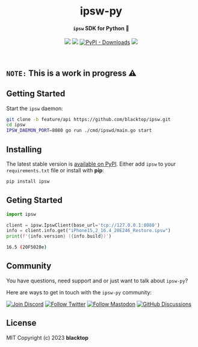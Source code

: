 <p align="center">
  <h1 align="center">ipsw-py</h1>
  <h4><p align="center"><code>ipsw</code> SDK for Python 🚧</p></h4>
  <p align="center">
    <a href="https://github.com/blacktop/ipsw-py/actionss" alt="Actions">
          <img src="https://github.com/blacktop/ipsw-py/actions/workflows/python-publish.yml/badge.svg" /></a>
    <a href="https://pypi.org/project/ipsw/" alt="PyPi - Package">
          <img src="https://img.shields.io/pypi/v/ipsw.svg" /></a>    
    <a href="https://pypi.org/project/ipsw/" alt="PyPi - Downloads">    
          <img alt="PyPI - Downloads" src="https://img.shields.io/pypi/dm/ipsw?color=orange"></a>      
    <a href="http://doge.mit-license.org" alt="LICENSE">
          <img src="https://img.shields.io/:license-mit-blue.svg" /></a>          
</p>
<br>

## `NOTE:` This is a work in progress ⚠️

## Getting Started

Start the `ipsw` daemon:

```bash
git clone -b feature/api https://github.com/blacktop/ipsw.git
cd ipsw
IPSW_DAEMON_PORT=8080 go run ./cmd/ipswd/main.go start
```

## Installing

The latest stable version is [available on PyPI](https://pypi.org/project/ipsw/). Either add `ipsw` to your `requirements.txt` file or install with **pip**:

```bash
pip install ipsw
```

## Geting Started

```python
import ipsw

client = ipsw.IpswClient(base_url='tcp://127.0.0.1:8080')
info = client.info.get("iPhone15,2_16.4_20E246_Restore.ipsw")
print(f'{info.version} ({info.build})')
```
```bash
16.5 (20F5028e)
```

## Community

You have questions, need support and or just want to talk about `ipsw-py`?

Here are ways to get in touch with the `ipsw-py` community:

[![Join Discord](https://img.shields.io/badge/Join_our_Discord_server-5865F2?style=for-the-badge&logo=discord&logoColor=white)](https://discord.gg/xx2y9yrcgs)
[![Follow Twitter](https://img.shields.io/badge/follow_on_twitter-1DA1F2?style=for-the-badge&logo=twitter&logoColor=white)](https://twitter.com/blacktop__)
[![Follow Mastodon](https://img.shields.io/badge/follow_on_mastodon-6364FF?style=for-the-badge&logo=mastodon&logoColor=white)](https://mastodon.social/@blacktop)
[![GitHub Discussions](https://img.shields.io/badge/GITHUB_DISCUSSION-181717?style=for-the-badge&logo=github&logoColor=white)](https://github.com/blacktop/ipsw/discussions)

## License

MIT Copyright (c) 2023 **blacktop**
